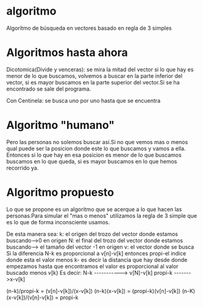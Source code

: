 algoritmo
=========

Algoritmo de búsqueda en vectores basado en regla de 3 simples 

Algoritmos hasta ahora
======================

Dicotomica(Divide y venceras): se mira la mitad del vector si lo que hay es menor de lo que buscamos, volvemos a buscar en la parte
inferior del vector, si es mayor buscamos en la parte superior del vector.Si se ha encontrado se sale del programa.

Con Centinela: se busca uno por uno hasta que se encuentra

Algoritmo "humano"
==================

Pero las personas no solemos buscar así.Si no que vemos mas o menos qual puede ser la posicion donde este lo que buscamos
y vamos a ella. Entonces si lo que hay en esa posicion es menor de lo que buscamos buscamos en lo que queda, si es mayor buscamos
en lo que hemos recorrido ya.

Algoritmo propuesto
===================

Lo que se propone es un algoritmo que se acerque a lo que hacen las personas.Para simular el "mas o menos" utilizamos la regla
de 3 simple que es lo que de forma inconsciente usamos.

De esta manera sea:
k: el origen del trozo del vector donde estamos buscando-->0 en origen
N: el final del trozo del vector donde estamos buscando--> el tamaño del vector -1 en origen
v: el vector donde se busca
Si la diferencia N-k es proporcional a v[n]-v[k]
entonces propi-el indice donde esta el valor menos k- es decir la distancia que hay desde donde empezamos hasta que encontramos el valor es proporcional al valor buscado menos v[k}
Es decir:
N-k -----------> v[N]-v[k]
propi-k ------->x-v[k]

(n-k)/propi-k = (v[n]-v[k])/(x-v[k])
(n-k)(x-v[k]) = (propi-k)(v[n]-v[k])
(n-K)(x-v[k])/(v[n]-v[k]) = propi-k

